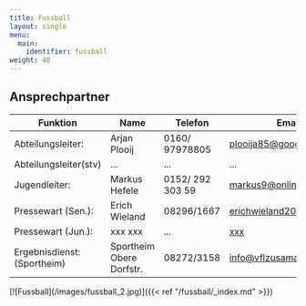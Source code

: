 ```yaml
---
title: Fussball
layout: single
menu:
  main:
    identifier: fussball
weight: 40
---
```


## Ansprechpartner

<table>
<thead> 
<tr>
<th>Funktion</th> <th>Name</th> <th>Telefon</th><th>Email</th>
</tr>
</thead> 
<tbody>
<tr class="odd">
<td>Abteilungsleiter:</td>
<td>Arjan Plooij</td>
<td>0160/ 97978805</td>
<td><a title="Mail an Herrn Arjan Plooij" href="mailto:plooija85@googlemail.com">plooija85@googlemail.com</a></td>
</tr>
<tr>
<td>Abteilungsleiter(stv)</td>
<td>...</td>
<td>...</td>
<td>...</td>
</tr>
<tr class="even">
<td>Jugendleiter:</td>
<td>Markus Hefele</td>
<td>0152/ 292 303 59</td>
<td><a title="Mail z.Hd. Herrn Jochen Manzenrieder" href="mailto:markus9@online.de">markus9@online.de</a></td>
</tr>
<tr class="odd">
<td>Pressewart (Sen.):</td>
<td>Erich Wieland</td>
<td>08296/1667</td>
<td><a title="Mail an Herrn Erich Wieland" href="mailto:erichwieland2006@web.de">erichwieland2006@web.de</a><br></td>
</tr>
<tr class="even">
<td>Pressewart (Jun.):</td>
<td>xxx xxx</td>
<td>...</td>
<td><a title="Mail an Herrn xxx xxx" href="mailto:xxx">xxx</a></td>
</tr>
<tr>
</tr>
<tr class="odd">
<td>Ergebnisdienst:<br>(Sportheim)</td>
<td>Sportheim <br> Obere Dorfstr.</td>
<td>08272/3158</td>
<td><a title="Mail an VfL Zusamaltheim" href="mailtto:info@vflzusamaltheim.de">info@vflzusamaltheim.de</a></td>
</tr>
</tbody>
</table>
[![Fussball](/images/fussball_2.jpg)]({{< ref "/fussball/_index.md" >}})

